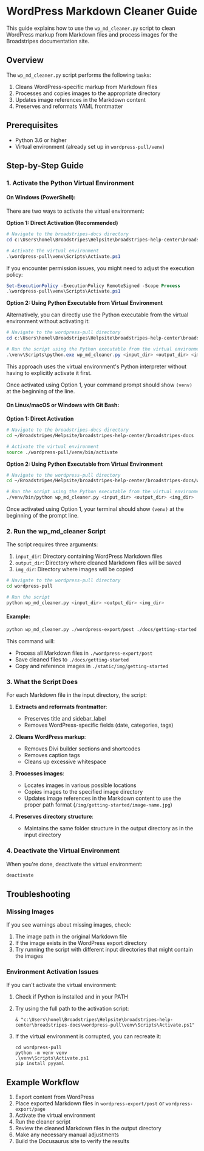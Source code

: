 # WordPress Markdown Cleaner Guide

This guide explains how to use the `wp_md_cleaner.py` script to clean WordPress markup from Markdown files and process images for the Broadstripes documentation site.

## Overview

The `wp_md_cleaner.py` script performs the following tasks:
1. Cleans WordPress-specific markup from Markdown files
2. Processes and copies images to the appropriate directory
3. Updates image references in the Markdown content
4. Preserves and reformats YAML frontmatter

## Prerequisites

- Python 3.6 or higher
- Virtual environment (already set up in `wordpress-pull/venv`)

## Step-by-Step Guide

### 1. Activate the Python Virtual Environment

#### On Windows (PowerShell):

There are two ways to activate the virtual environment:

**Option 1: Direct Activation (Recommended)**

```powershell
# Navigate to the broadstripes-docs directory
cd c:\Users\honel\Broadstripes\Helpsite\broadstripes-help-center\broadstripes-docs

# Activate the virtual environment
.\wordpress-pull\venv\Scripts\Activate.ps1
```

If you encounter permission issues, you might need to adjust the execution policy:

```powershell
Set-ExecutionPolicy -ExecutionPolicy RemoteSigned -Scope Process
.\wordpress-pull\venv\Scripts\Activate.ps1
```

**Option 2: Using Python Executable from Virtual Environment**

Alternatively, you can directly use the Python executable from the virtual environment without activating it:

```powershell
# Navigate to the wordpress-pull directory
cd c:\Users\honel\Broadstripes\Helpsite\broadstripes-help-center\broadstripes-docs\wordpress-pull

# Run the script using the Python executable from the virtual environment
.\venv\Scripts\python.exe wp_md_cleaner.py <input_dir> <output_dir> <img_dir>
```

This approach uses the virtual environment's Python interpreter without having to explicitly activate it first.

Once activated using Option 1, your command prompt should show `(venv)` at the beginning of the line.

#### On Linux/macOS or Windows with Git Bash:

**Option 1: Direct Activation**

```bash
# Navigate to the broadstripes-docs directory
cd ~/Broadstripes/Helpsite/broadstripes-help-center/broadstripes-docs

# Activate the virtual environment
source ./wordpress-pull/venv/bin/activate
```

**Option 2: Using Python Executable from Virtual Environment**

```bash
# Navigate to the wordpress-pull directory
cd ~/Broadstripes/Helpsite/broadstripes-help-center/broadstripes-docs/wordpress-pull

# Run the script using the Python executable from the virtual environment
./venv/bin/python wp_md_cleaner.py <input_dir> <output_dir> <img_dir>
```

Once activated using Option 1, your terminal should show `(venv)` at the beginning of the prompt line.

### 2. Run the wp_md_cleaner Script

The script requires three arguments:
1. `input_dir`: Directory containing WordPress Markdown files
2. `output_dir`: Directory where cleaned Markdown files will be saved
3. `img_dir`: Directory where images will be copied

```bash
# Navigate to the wordpress-pull directory
cd wordpress-pull

# Run the script
python wp_md_cleaner.py <input_dir> <output_dir> <img_dir>
```

#### Example:

```bash
python wp_md_cleaner.py ./wordpress-export/post ./docs/getting-started ./static/img/getting-started
```

This command will:
- Process all Markdown files in `./wordpress-export/post`
- Save cleaned files to `./docs/getting-started`
- Copy and reference images in `./static/img/getting-started`

### 3. What the Script Does

For each Markdown file in the input directory, the script:

1. **Extracts and reformats frontmatter**:
   - Preserves title and sidebar_label
   - Removes WordPress-specific fields (date, categories, tags)

2. **Cleans WordPress markup**:
   - Removes Divi builder sections and shortcodes
   - Removes caption tags
   - Cleans up excessive whitespace

3. **Processes images**:
   - Locates images in various possible locations
   - Copies images to the specified image directory
   - Updates image references in the Markdown content to use the proper path format (`/img/getting-started/image-name.jpg`)

4. **Preserves directory structure**:
   - Maintains the same folder structure in the output directory as in the input directory

### 4. Deactivate the Virtual Environment

When you're done, deactivate the virtual environment:

```bash
deactivate
```

## Troubleshooting

### Missing Images

If you see warnings about missing images, check:
1. The image path in the original Markdown file
2. If the image exists in the WordPress export directory
3. Try running the script with different input directories that might contain the images

### Environment Activation Issues

If you can't activate the virtual environment:

1. Check if Python is installed and in your PATH
2. Try using the full path to the activation script:
   ```
   & "c:\Users\honel\Broadstripes\Helpsite\broadstripes-help-center\broadstripes-docs\wordpress-pull\venv\Scripts\Activate.ps1"
   ```

3. If the virtual environment is corrupted, you can recreate it:
   ```
   cd wordpress-pull
   python -m venv venv
   .\venv\Scripts\Activate.ps1
   pip install pyyaml
   ```

## Example Workflow

1. Export content from WordPress
2. Place exported Markdown files in `wordpress-export/post` or `wordpress-export/page`
3. Activate the virtual environment
4. Run the cleaner script
5. Review the cleaned Markdown files in the output directory
6. Make any necessary manual adjustments
7. Build the Docusaurus site to verify the results
